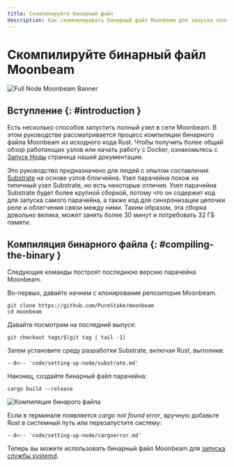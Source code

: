 ```yaml
---
title: Скомпилируйте бинарный файл
description: Как скомпилировать бинарный файл Moonbeam для запуска полного узла Parachain, получения доступа к конечным точкам RPC и создания блоков для сети Moonbeam.
---
```


# Скомпилируйте бинарный файл Moonbeam

![Full Node Moonbeam Banner](/images/fullnode/compile-binary-banner.png)

## Вступление {: #introduction } 

Есть несколько способов запустить полный узел в сети Moonbeam. В этом руководстве рассматривается процесс компиляции бинарного файла Moonbeam из исходного кода Rust. Чтобы получить более общий обзор работающих узлов или начать работу с Docker, ознакомьтесь с [Запуск Ноды](/node-operators/networks/full-node) страница нашей документации.

Это руководство предназначено для людей с опытом составления [Substrate](https://substrate.dev/) на основе узлов блокчейна. Узел парачейна похож на типичный узел Substrate, но есть некоторые отличия. Узел парачейна Substrate будет более крупной сборкой, потому что он содержит код для запуска самого парачейна, а также код для синхронизации цепочки реле и облегчения связи между ними. Таким образом, эта сборка довольно велика, может занять более 30 минут и потребовать 32 ГБ памяти.

## Компиляция бинарного файла {: #compiling-the-binary } 

Следующие команды построят последнюю версию парачейна Moonbeam.

Во-первых, давайте начнем с клонирования репозитория Moonbeam.

```
git clone https://github.com/PureStake/moonbeam
cd moonbeam
```

Давайте посмотрим на последний выпуск:

```
git checkout tags/$(git tag | tail -1)
```

Затем установите среду разработки Substrate, включая Rust, выполнив:

```
--8<-- 'code/setting-up-node/substrate.md'
```

Наконец, создайте бинарный файл парачейна:

```
cargo build --release
```

![Компиляция бинарого файла](/images/fullnode/compile-binary1.png)

Если в терминале появляется _cargo not found error_, вручную добавьте Rust в системный путь или перезапустите систему:

```
--8<-- 'code/setting-up-node/cargoerror.md'
```

Теперь вы можете использовать бинарный файл Moonbeam для [запуска службы systemd](/node-operators/networks/full-node/#running-the-systemd-service).
